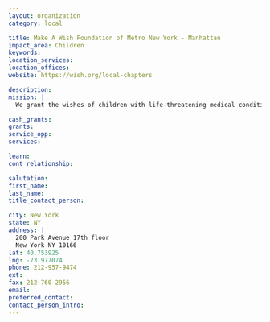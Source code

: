 ```yaml
---
layout: organization
category: local

title: Make A Wish Foundation of Metro New York - Manhattan
impact_area: Children
keywords: 
location_services: 
location_offices: 
website: https://wish.org/local-chapters

description: 
mission: |
  We grant the wishes of children with life-threatening medical conditions to enrich the human experience with hope, strength and joy. 

cash_grants: 
grants: 
service_opp: 
services: 

learn: 
cont_relationship: 

salutation: 
first_name: 
last_name: 
title_contact_person: 

city: New York
state: NY
address: |
  200 Park Avenue 17th floor  
  New York NY 10166
lat: 40.753925
lng: -73.977074
phone: 212-957-9474
ext: 
fax: 212-760-2956
email: 
preferred_contact: 
contact_person_intro: 
---
```

